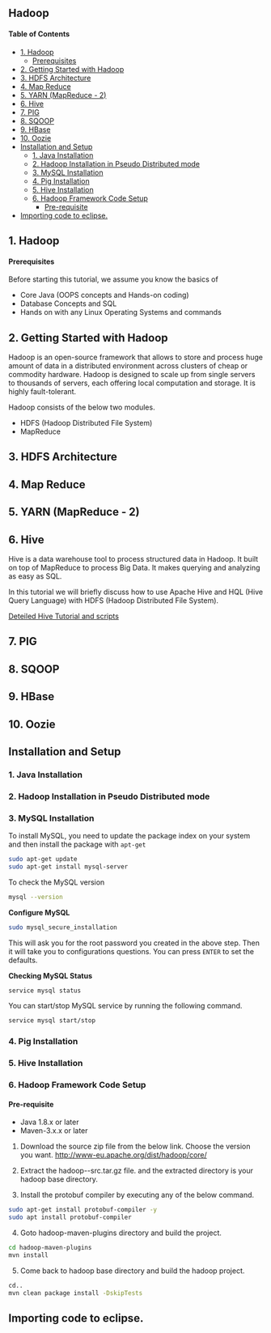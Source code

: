## Hadoop

#### Table of Contents
- [1. Hadoop](#1-hadoop)
    + [Prerequisites](#prerequisites)
- [2. Getting Started with Hadoop](#2-getting-started-with-hadoop)
- [3. HDFS Architecture](#3-hdfs-architecture)
- [4. Map Reduce](#4-map-reduce)
- [5. YARN (MapReduce - 2)](#5-yarn--mapreduce---2-)
- [6. Hive](#6-hive)
- [7. PIG](#7-pig)
- [8. SQOOP](#8-sqoop)
- [9. HBase](#9-hbase)
- [10. Oozie](#10-oozie)
- [Installation and Setup](#installation-and-setup)
  * [1. Java Installation](#1-java-installation)
  * [2. Hadoop Installation in Pseudo Distributed mode](#2-hadoop-installation-in-pseudo-distributed-mode)
  * [3. MySQL Installation](#3-mysql-installation)
  * [4. Pig Installation](#4-pig-installation)
  * [5. Hive Installation](#5-hive-installation)
  * [6. Hadoop Framework Code Setup](#6-hadoop-framework-code-setup)
    + [Pre-requisite](#pre-requisite)
- [Importing code to eclipse.](#importing-code-to-eclipse)

## 1. Hadoop
#### Prerequisites
  Before starting this tutorial, we assume you know the basics of 
  * Core Java (OOPS concepts and Hands-on coding)
  * Database Concepts and SQL
  * Hands on with any  Linux Operating Systems and commands

## 2. Getting Started with Hadoop
Hadoop is an open-source framework that allows to store and process huge amount of data in a distributed environment across clusters of cheap or commodity hardware. Hadoop is designed to scale up from single servers to thousands of servers, each offering local computation and storage. It is highly fault-tolerant.

Hadoop consists of the below two modules.
  * HDFS (Hadoop Distributed File System)
  * MapReduce

## 3. HDFS Architecture

## 4. Map Reduce

## 5. YARN (MapReduce - 2)

## 6. Hive
Hive is a data warehouse tool to process structured data in Hadoop. It built on top of MapReduce to process Big Data. It makes querying and analyzing as easy as SQL.

In this tutorial we will briefly discuss how to use Apache Hive and HQL (Hive Query Language) with HDFS (Hadoop Distributed File System).

[Deteiled Hive Tutorial and scripts](https://github.com/AraSwain/Hadoop/tree/master/HIVE)

## 7. PIG

## 8. SQOOP

## 9. HBase

## 10. Oozie

## Installation and Setup

### 1. Java Installation

### 2. Hadoop Installation in Pseudo Distributed mode

### 3. MySQL Installation
To install MySQL, you need to update the package index on your system and then install the package with `apt-get`
```sh
sudo apt-get update
sudo apt-get install mysql-server
```

To check the MySQL version
```sh
mysql --version
```

**Configure MySQL**
```sh
sudo mysql_secure_installation
```
This will ask you for the root password you created in the above step. Then it will take you to configurations questions. You can press `ENTER` to set the defaults.

**Checking MySQL Status**
```sh
service mysql status
```

You can start/stop MySQL service by running the following command.
```sh
service mysql start/stop
```

### 4. Pig Installation

### 5. Hive Installation

### 6. Hadoop Framework Code Setup

#### Pre-requisite
* Java 1.8.x or later
* Maven-3.x.x or later

1. Download the source zip file from the below link. Choose the version you want.
http://www-eu.apache.org/dist/hadoop/core/

2. Extract the hadoop-<version>-src.tar.gz  file. and the extracted directory is your hadoop base directory.

3. Install the protobuf compiler by executing any of the below command.
```sh
sudo apt-get install protobuf-compiler -y
sudo apt install protobuf-compiler
```
4. Goto hadoop-maven-plugins directory and build the project.
```sh
cd hadoop-maven-plugins
mvn install
```

5. Come back to hadoop base directory and build the hadoop project.
```sh
cd..
mvn clean package install -DskipTests
```
## Importing code to eclipse.

